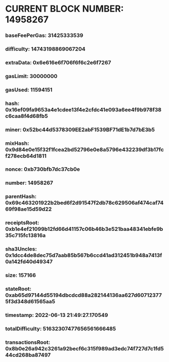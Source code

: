 # CURRENT BLOCK NUMBER: 14958267

### baseFeePerGas: 31425333539
### difficulty: 14743198869067204
### extraData: 0x6e616e6f706f6f6c2e6f7267
### gasLimit: 30000000
### gasUsed: 11594151
### hash: 0x16ef09fa9653a4e1cdee13f4e2cfdc41e093a6ee4f9b978f38c6caa8f4d68fb5
### miner: 0x52bc44d5378309EE2abF1539BF71dE1b7d7bE3b5
### mixHash: 0x9d84e0e15f32f1fcea2bd52796e0e8a5796e432239df3b17fcf278ecb64d1811
### nonce: 0xb730bfb7dc37cb0e
### number: 14958267
### parentHash: 0x69c463201922b2bed6f2d91547f2db78c629506af474caf7469f98ae15d59d22
### receiptsRoot: 0xb1e4ef21099b12fd66d41157c06b46b3e521baa48341ebfe9b35c715fc13816a
### sha3Uncles: 0x1dcc4de8dec75d7aab85b567b6ccd41ad312451b948a7413f0a142fd40d49347
### size: 157166
### stateRoot: 0xab65d97144d55194dbcdcd88a282144136aa627d607123775f3d348d61565aa5
### timestamp: 2022-06-13 21:49:27.170549
### totalDifficulty: 51632307477656561666485
### transactionsRoot: 0x8b0e26a942c3261a92becf6c315f989ad3edc74f727d7c1fd544cd268ba87497
